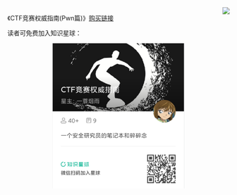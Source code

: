 <img align="right" src="https://github-readme-stats.vercel.app/api?username=firmianay&show_icons=true&icon_color=CE1D2D&text_color=718096&bg_color=00000000&hide_title=true&hide_border=true" />

《CTF竞赛权威指南(Pwn篇)》[购买链接](https://item.jd.com/13041828.html)

读者可免费加入知识星球：

<div align="center">
	<img src="./zsxq.png" alt="zsxq" width="300">
</div>
